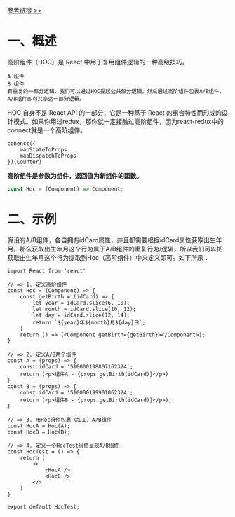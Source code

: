 [参考链接 >>](https://react.docschina.org/docs/higher-order-components.html)

# 一、概述

高阶组件（HOC）是 React 中用于复用组件逻辑的一种高级技巧。

```
A 组件 
B 组件
有重复的一部分逻辑，我们可以通过HOC提起公共部分逻辑，然后通过高阶组件包裹A/B组件，A/B组件即可共享这一部分逻辑。
```

HOC 自身不是 React API 的一部分，它是一种基于 React 的组合特性而形成的设计模式。如果你用过redux，那你就一定接触过高阶组件，因为react-redux中的connect就是一个高阶组件。

```
conenct({
	mapStateToProps
	mapDispatchToProps
})(Counter)
```

**高阶组件是参数为组件，返回值为新组件的函数。**

```js
const Hoc = (Component) => Component;
```

# 二、示例

假设有A/B组件，各自拥有idCard属性，并且都需要根据idCard属性获取出生年月。那么获取出生年月这个行为属于A/B组件的重复行为/逻辑，所以我们可以把获取出生年月这个行为提取到Hoc（高阶组件）中来定义即可。如下所示：

```react
import React from 'react'

// => 1. 定义高阶组件
const Hoc = (Component) => {
    const getBirth = (idCard) => {
        let year = idCard.slice(6, 10);
        let month = idCard.slice(10, 12);
        let day = idCard.slice(12, 14);
        return `${year}年${month}月${day}日`;
    }
    return () => (<Component getBirth={getBirth}></Component>);
}

// => 2. 定义A/B两个组件
const A = (props) => {
    const idCard = '510000198807162324';
    return (<p>组件A - {props.getBirth(idCard)}</p>)
}
const B = (props) => {
    const idCard = '510000199901062324';
    return (<p>组件B - {props.getBirth(idCard)}</p>);
}

// => 3. 用Hoc组件包裹（加工）A/B组件
const HocA = Hoc(A);
const HocB = Hoc(B);

// => 4. 定义一个HocTest组件呈现A/B组件
const HocTest = () => {
    return (
        <>
            <HocA />
            <HocB />
        </>
    )
}

export default HocTest;
```

